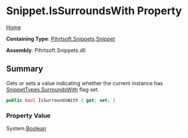 # Snippet\.IsSurroundsWith Property

[Home](../../../../README.md)

**Containing Type**: [Pihrtsoft.Snippets](../../README.md)\.[Snippet](../README.md)

**Assembly**: Pihrtsoft\.Snippets\.dll

## Summary

Gets or sets a value indicating whether the current instance has [SnippetTypes.SurroundsWith](../../SnippetTypes/SurroundsWith/README.md) flag set\.

```csharp
public bool IsSurroundsWith { get; set; }
```

### Property Value

System\.[Boolean](https://docs.microsoft.com/en-us/dotnet/api/system.boolean)


